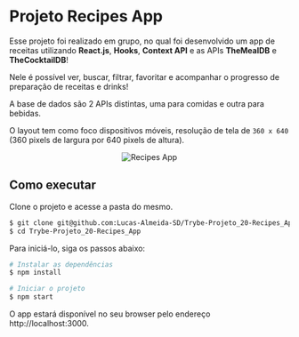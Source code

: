 # Projeto Recipes App

Esse projeto foi realizado em grupo, no qual foi desenvolvido um app de receitas utilizando __React.js__, __Hooks__, __Context API__  e as APIs __TheMealDB__ e __TheCocktailDB__!

Nele é possível ver, buscar, filtrar, favoritar e acompanhar o progresso de preparação de receitas e drinks!

A base de dados são 2 APIs distintas, uma para comidas e outra para bebidas.

O layout tem como foco dispositivos móveis, resolução de tela de `360 x 640` (360 pixels de largura por 640 pixels de altura).

<div style="text-align: center">
  <img src="./Recipes_App.gif" alt="Recipes App" />
</div>

## Como executar

Clone o projeto e acesse a pasta do mesmo.

```bash
$ git clone git@github.com:Lucas-Almeida-SD/Trybe-Projeto_20-Recipes_App.git
$ cd Trybe-Projeto_20-Recipes_App
```

Para iniciá-lo, siga os passos abaixo:
```bash
# Instalar as dependências
$ npm install

# Iniciar o projeto
$ npm start
```
O app estará disponível no seu browser pelo endereço http://localhost:3000.